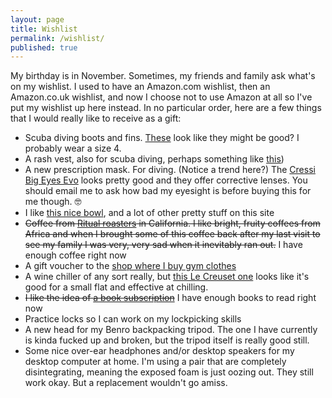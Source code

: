 ```yaml
---
layout: page
title: Wishlist
permalink: /wishlist/
published: true
---
```


My birthday is in November. Sometimes, my friends and family ask what's on my wishlist. I used to have an Amazon.com wishlist, then an Amazon.co.uk wishlist, and now I choose not to use Amazon at all so I've put my wishlist up here instead. In no particular order, here are a few things that I would really like to receive as a gift:

* Scuba diving boots and fins. [These](https://www.simplyscuba.com/products/scubapro-delta-5-0-boot) look like they might be good? I probably wear a size 4.
* A rash vest, also for scuba diving, perhaps something like [this](https://shop.aquanautscuba.co.uk/shop/diving/en/product/snorkel/clothing-and-accessories/cressi/rash-guard-lady-long-sleeves-12603))
* A new prescription mask. For diving. (Notice a trend here?) The [Cressi Big Eyes Evo](https://www.watersportswarehouse.co.uk/collections/snorkeling-prescription-lenses/products/cressi-big-eyes-evo-mask-corrective-lenses) looks pretty good and they offer corrective lenses. You should email me to ask how bad my eyesight is before buying this for me though. 🤓
* I like [this nice bowl](https://otherwild.com/collections/zero-waste-kitchen/products/ceramic-silicone-lunch-bowl), and a lot of other pretty stuff on this site
* ~~Coffee from [Ritual roasters](https://www.ritualroasters.com) in California. I like bright, fruity coffees from Africa and when I brought some of this coffee back after my last visit to see my family I was very, very sad when it inevitably ran out.~~ I have enough coffee right now
* A gift voucher to the [shop where I buy gym clothes](https://www.sweatybetty.com/shop/gifts/gift-vouchers/sweaty-betty-gift-voucher-GIFTV_Grey.html)
* A wine chiller of any sort really, but [this Le Creuset one](https://www.lecreuset.co.uk/cooler-sleeve) looks like it's good for a small flat and effective at chilling.
* ~~I like the idea of [a book subscription](https://www.libreria-subscribe.com)~~ I have enough books to read right now
* Practice locks so I can work on my lockpicking skills
* A new head for my Benro backpacking tripod. The one I have currently is kinda
  fucked up and broken, but the tripod itself is really good still.
* Some nice over-ear headphones and/or desktop speakers for my desktop computer at home. I'm using a pair that are completely disintegrating, meaning the exposed foam is just oozing out. They still work okay. But a replacement wouldn't go amiss.

